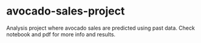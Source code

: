 # avocado-sales-project
Analysis project where avocado sales are predicted using past data.
Check notebook and pdf for more info and results.

